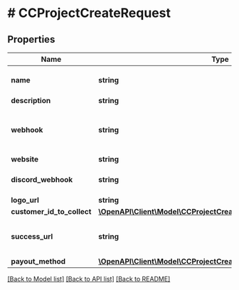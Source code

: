 # # CCProjectCreateRequest

## Properties

Name | Type | Description | Notes
------------ | ------------- | ------------- | -------------
**name** | **string** | The name of the project. This is shown to your users and should identify your company or organization. |
**description** | **string** | The description of your project / company. | [optional]
**webhook** | **string** | A URL that identifies where we should make an API request to notify you of a new payment (e.g., api.myproject.com/crypto_payments/webhook). Learn more [here](#tag/CC-Webhook/operation/getCCWebhook). | [optional]
**website** | **string** | The website of your project / company. | [optional]
**discord_webhook** | **string** | A Discord webhook. We will send a message to this channel to notify of payment. Learn more [here](). | [optional]
**logo_url** | **string** | A URL of your logo. | [optional]
**customer_id_to_collect** | [**\OpenAPI\Client\Model\CCProjectCreateRequestCustomerIdToCollect**](CCProjectCreateRequestCustomerIdToCollect.md) |  | [optional]
**success_url** | **string** | Where to redirect customers after payment. If not supplied, customers will be redirected to checkout.blockchainapi.com/me to view their subscriptions. | [optional]
**payout_method** | [**\OpenAPI\Client\Model\CCProjectCreateRequestPayoutMethod**](CCProjectCreateRequestPayoutMethod.md) |  | [optional]

[[Back to Model list]](../../README.md#models) [[Back to API list]](../../README.md#endpoints) [[Back to README]](../../README.md)

